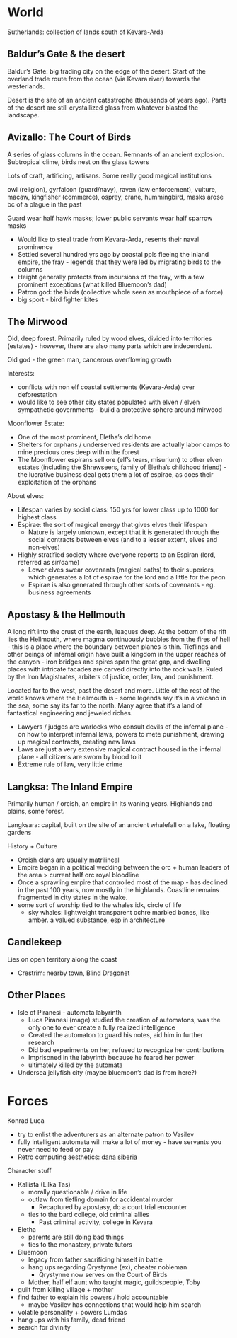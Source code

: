 # World


Sutherlands: collection of lands south of Kevara-Arda

## Baldur’s Gate & the desert

Baldur’s Gate: big trading city on the edge of the desert. Start of the overland trade route from the ocean (via Kevara river) towards the westerlands.

Desert is the site of an ancient catastrophe (thousands of years ago). Parts of the desert are still crystallized glass from whatever blasted the landscape.

## Avizallo: The Court of Birds

A series of glass columns in the ocean. Remnants of an ancient explosion. Subtropical clime, birds nest on the glass towers

Lots of craft, artificing, artisans. Some really good magical institutions

owl (religion), gyrfalcon (guard/navy), raven (law enforcement), vulture, macaw, kingfisher (commerce), osprey, crane, hummingbird,
masks arose bc of a plague in the past

Guard wear half hawk masks; lower public servants wear half sparrow masks
- Would like to steal trade from Kevara-Arda, resents their naval prominence
- Settled several hundred yrs ago by coastal ppls fleeing the inland empire, the fray - legends that they were led by migrating birds to the columns
- Height generally protects from incursions of the fray, with a few prominent exceptions (what killed Bluemoon’s dad)
- Patron god: the birds (collective whole seen as mouthpiece of a force)
- big sport - bird fighter kites


## The Mirwood

Old, deep forest. Primarily ruled by wood elves, divided into territories (estates) - however, there are also many parts which are independent.

Old god - the green man, cancerous overflowing growth

Interests:
- conflicts with non elf coastal settlements (Kevara-Arda) over deforestation
- would like to see other city states populated with elven / elven sympathetic governments - build a protective sphere around mirwood

Moonflower Estate:
- One of the most prominent, Eletha’s old home
- Shelters for orphans / underserved residents are actually labor camps to mine precious ores deep within the forest
- The Moonflower espirans sell ore (elf’s tears, misurium) to other elven estates (including the Shrewseers, family of Eletha’s childhood friend) - the lucrative business deal gets them a lot of espirae, as does their exploitation of the orphans

About elves:
- Lifespan varies by social class: 150 yrs for lower class up to 1000 for highest class
- Espirae: the sort of magical energy that gives elves their lifespan
    - Nature is largely unknown, except that it is generated through the social contracts between elves (and to a lesser extent, elves and non-elves)
- Highly stratified society where everyone reports to an Espiran (lord, referred as sir/dame)
    - Lower elves swear covenants (magical oaths) to their superiors, which generates a lot of espirae for the lord and a little for the peon
    - Espirae is also generated through other sorts of covenants - eg. business agreements

## Apostasy & the Hellmouth

A long rift into the crust of the earth, leagues deep. At the bottom of the rift lies the Hellmouth, where magma continuously bubbles from the fires of hell - this is a place where the boundary between planes is thin. Tieflings and other beings of infernal origin have built a kingdom in the upper reaches of the canyon - iron bridges and spires span the great gap, and dwelling places with intricate facades are carved directly into the rock walls. Ruled by the Iron Magistrates, arbiters of justice, order, law, and punishment.

Located far to the west, past the desert and more. Little of the rest of the world knows where the Hellmouth is - some legends say it’s in a volcano in the sea, some say its far to the north. Many agree that it’s a land of fantastical engineering and jeweled riches.

- Lawyers / judges are warlocks who consult devils of the infernal plane - on how to interpret infernal laws, powers to mete punishment, drawing up magical contracts, creating new laws
- Laws are just a very extensive magical contract housed in the infernal plane - all citizens are sworn by blood to it
- Extreme rule of law, very little crime

## Langksa: The Inland Empire

Primarily human / orcish, an empire in its waning years. Highlands and plains, some forest.

Langksara: capital, built on the site of an ancient whalefall on a lake, floating gardens

History + Culture
- Orcish clans are usually matrilineal
- Empire began in a political wedding between the orc + human leaders of the area > current half orc royal bloodline
- Once a sprawling empire that controlled most of the map - has declined in the past 100 years, now mostly in the highlands. Coastline remains fragmented in city states in the wake.
- some sort of worship tied to the whales idk, circle of life
	- sky whales: lightweight transparent ochre marbled bones, like amber. a valued substance, esp in architecture

## Candlekeep

Lies on open territory along the coast
- Crestrim: nearby town, Blind Dragonet

## Other Places

- Isle of Piranesi - automata labyrinth
    - Luca Piranesi (mage) studied the creation of automatons, was the only one to ever create a fully realized intelligence
    - Created the automaton to guard his notes, aid him in further research
    - Did bad experiments on her, refused to recognize her contributions
    - Imprisoned in the labyrinth because he feared her power
    - ultimately killed by the automata
- Undersea jellyfish city (maybe bluemoon’s dad is from here?)

  

# Forces

Konrad Luca
- try to enlist the adventurers as an alternate patron to Vasilev
- fully intelligent automata will make a lot of money - have servants you never need to feed or pay
- Retro computing aesthetics: [dana siberia](https://newsletter.shifthappens.site/archive/the-cursed-universes-of-dana-sibera/)



  

Character stuff

- Kallista (Lilka Tas)
    - morally questionable / drive in life
    - outlaw from tiefling domain for accidental murder
        - Recaptured by apostasy, do a court trial encounter
    - ties to the bard college, old criminal allies
        - Past criminal activity, college in Kevara
- Eletha
    - parents are still doing bad things
    - ties to the monastery, private tutors
- Bluemoon
    - legacy from father sacrificing himself in battle
    - hang ups regarding Qrystynne (ex), cheater nobleman
        - Qrystynne now serves on the Court of Birds
    - Mother, half elf aunt who taught magic, guildspeople,
Toby
- guilt from killing village + mother
- find father to explain his powers / hold accountable
    - maybe Vasilev has connections that would help him search
- volatile personality + powers
Lumdas
- hang ups with his family, dead friend
- search for divinity